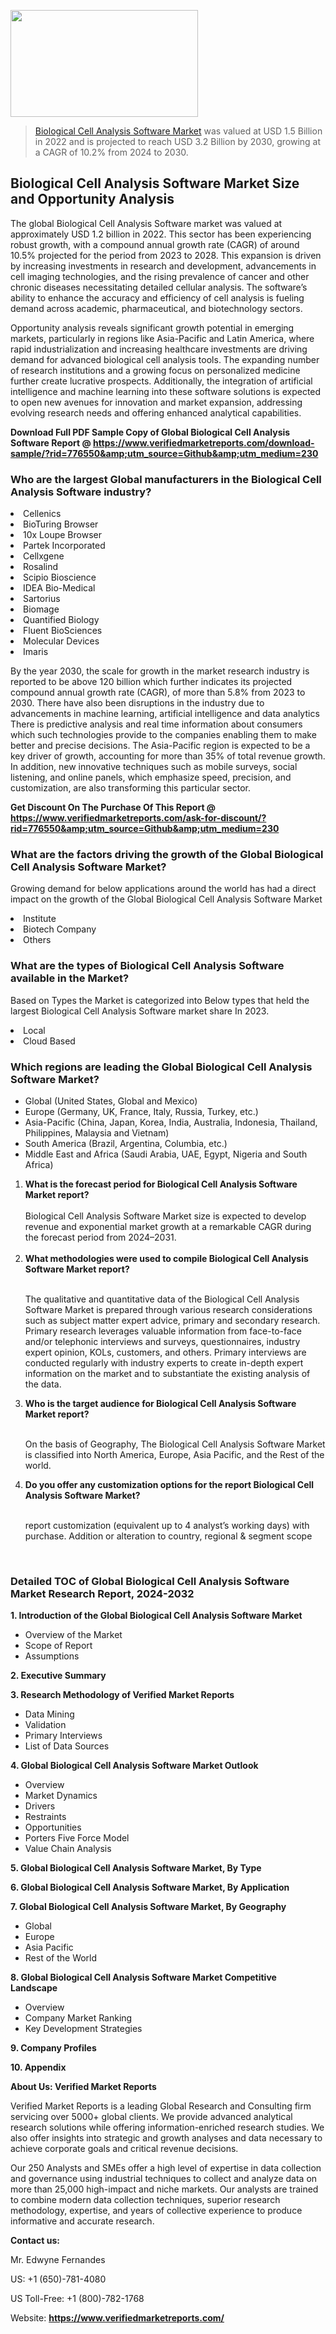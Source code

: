 <img src="https://ffe5etoiles.com/wp-content/uploads/2024/12/MST1-300x171.png" alt="" width="300" height="171" class="alignnone size-medium wp-image-20088" /><blockquote><p><p><a href="https://www.verifiedmarketreports.com/download-sample/?rid=776550&utm_source=Github&utm_medium=230" target="_blank">Biological Cell Analysis Software Market</a> was valued at USD 1.5 Billion in 2022 and is projected to reach USD 3.2 Billion by 2030, growing at a CAGR of 10.2% from 2024 to 2030.</p></blockquote><p><h2>Biological Cell Analysis Software Market Size and Opportunity Analysis</h2><p>The global Biological Cell Analysis Software market was valued at approximately USD 1.2 billion in 2022. This sector has been experiencing robust growth, with a compound annual growth rate (CAGR) of around 10.5% projected for the period from 2023 to 2028. This expansion is driven by increasing investments in research and development, advancements in cell imaging technologies, and the rising prevalence of cancer and other chronic diseases necessitating detailed cellular analysis. The software’s ability to enhance the accuracy and efficiency of cell analysis is fueling demand across academic, pharmaceutical, and biotechnology sectors.</p><p>Opportunity analysis reveals significant growth potential in emerging markets, particularly in regions like Asia-Pacific and Latin America, where rapid industrialization and increasing healthcare investments are driving demand for advanced biological cell analysis tools. The expanding number of research institutions and a growing focus on personalized medicine further create lucrative prospects. Additionally, the integration of artificial intelligence and machine learning into these software solutions is expected to open new avenues for innovation and market expansion, addressing evolving research needs and offering enhanced analytical capabilities.</p></p><p class=""><strong>Download Full PDF Sample Copy of Global Biological Cell Analysis Software Report @ <a href="https://www.verifiedmarketreports.com/download-sample/?rid=776550&amp;utm_source=Github&amp;utm_medium=230" target="_blank">https://www.verifiedmarketreports.com/download-sample/?rid=776550&amp;utm_source=Github&amp;utm_medium=230</a></strong></p><h3 id="" class="">Who are the largest Global manufacturers in the Biological Cell Analysis Software industry?</h3><p><li>Cellenics</li><li> BioTuring Browser</li><li> 10x Loupe Browser</li><li> Partek Incorporated</li><li> Cellxgene</li><li> Rosalind</li><li> Scipio Bioscience</li><li> IDEA Bio-Medical</li><li> Sartorius</li><li> Biomage</li><li> Quantified Biology</li><li> Fluent BioSciences</li><li> Molecular Devices</li><li> Imaris</li></p><div class=""><div class="" dir="" data-message-author-role="" data-message-id="" data-message-model-slug=""><div class=""><div class=""><div class=""><div class="" dir="" data-message-author-role="" data-message-id="" data-message-model-slug=""><div class=""><div class=""><p>By the year 2030, the scale for growth in the market research industry is reported to be above 120 billion which further indicates its projected compound annual growth rate (CAGR), of more than 5.8% from 2023 to 2030. There have also been disruptions in the industry due to advancements in machine learning, artificial intelligence and data analytics There is predictive analysis and real time information about consumers which such technologies provide to the companies enabling them to make better and precise decisions. The Asia-Pacific region is expected to be a key driver of growth, accounting for more than 35% of total revenue growth. In addition, new innovative techniques such as mobile surveys, social listening, and online panels, which emphasize speed, precision, and customization, are also transforming this particular sector.</p><p><strong>Get Discount On The Purchase Of This Report @&nbsp; <a href="https://www.verifiedmarketreports.com/ask-for-discount/?rid=776550&amp;utm_source=Github&amp;utm_medium=230" target="_blank">https://www.verifiedmarketreports.com/ask-for-discount/?rid=776550&amp;utm_source=Github&amp;utm_medium=230</a></strong></p></div></div></div></div></div></div></div></div><h3 id="" class="">What are the factors driving the growth of the Global Biological Cell Analysis Software Market?</h3><p id="" class="">Growing demand for below applications around the world has had a direct impact on the growth of the Global Biological Cell Analysis Software Market</p><p id="" class=""><li>Institute</li><li> Biotech Company</li><li> Others</li></p><h3 id="" class="">What are the types of Biological Cell Analysis Software available in the Market?</h3><p id="" class="">Based on Types the Market is categorized into Below types that held the largest Biological Cell Analysis Software market share In 2023.</p><p id="" class=""><li>Local</li><li> Cloud Based</li></p><h3 id="" class="">Which regions are leading the Global Biological Cell Analysis Software Market?</h3><ul><li>Global (United States, Global and Mexico)</li><li>Europe (Germany, UK, France, Italy, Russia, Turkey, etc.)</li><li>Asia-Pacific (China, Japan, Korea, India, Australia, Indonesia, Thailand, Philippines, Malaysia and Vietnam)</li><li>South America (Brazil, Argentina, Columbia, etc.)</li><li>Middle East and Africa (Saudi Arabia, UAE, Egypt, Nigeria and South Africa)</li></ul><p><ol><li><strong>What is the forecast period for Biological Cell Analysis Software Market report?<br /></strong><br /><span data-sheets-root="1" data-sheets-value="{&quot;1&quot;:2,&quot;2&quot;:&quot;XXXX size is expected to develop revenue and exponential market growth at a remarkable CAGR during the forecast period from 2024&ndash;2030.&quot;}" data-sheets-userformat="{&quot;2&quot;:12674,&quot;4&quot;:{&quot;1&quot;:2,&quot;2&quot;:16776960},&quot;10&quot;:2,&quot;11&quot;:0,&quot;15&quot;:&quot;Arial&quot;,&quot;16&quot;:12}">Biological Cell Analysis Software Market size is expected to develop revenue and exponential market growth at a remarkable CAGR during the forecast period from 2024&ndash;2031.</span><br /><br /></li><li><strong>What methodologies were used to compile Biological Cell Analysis Software Market report?<br /><br /></strong><p>The qualitative and quantitative data of the&nbsp;Biological Cell Analysis Software Market is prepared through various research considerations such as subject matter expert advice, primary and secondary research. Primary research leverages valuable information from face-to-face and/or telephonic interviews and surveys, questionnaires, industry expert opinion, KOLs, customers, and others. Primary interviews are conducted regularly with industry experts to create in-depth expert information on the market and to substantiate the existing analysis of the data.&nbsp;</p></li><li><strong>Who is the target audience for Biological Cell Analysis Software Market report?<br /><br /></strong><p>On the basis of Geography, The&nbsp;Biological Cell Analysis Software Market is classified into North America, Europe, Asia Pacific, and the Rest of the world.</p></li><li><strong>Do you offer any customization options for the report Biological Cell Analysis Software Market?<br /><br /></strong><p>report customization (equivalent up to 4 analyst&rsquo;s working days) with purchase. Addition or alteration to country, regional &amp; segment scope</p><p>&nbsp;</p></li></ol></p><h3 id="" class="">Detailed TOC of Global Biological Cell Analysis Software Market Research Report, 2024-2032</h3><p id="" class=""><strong>1. Introduction of the Global Biological Cell Analysis Software Market</strong></p><ul><li>Overview of the Market</li><li>Scope of Report</li><li>Assumptions</li></ul><p id="" class=""><strong>2. Executive Summary</strong></p><p id="" class=""><strong>3. Research Methodology of&nbsp;Verified Market Reports</strong></p><ul><li>Data Mining</li><li>Validation</li><li>Primary Interviews</li><li>List of Data Sources</li></ul><p id="" class=""><strong>4. Global Biological Cell Analysis Software Market Outlook</strong></p><ul><li>Overview</li><li>Market Dynamics</li><li>Drivers</li><li>Restraints</li><li>Opportunities</li><li>Porters Five Force Model</li><li>Value Chain Analysis</li></ul><p id="" class=""><strong>5. Global Biological Cell Analysis Software Market, By&nbsp;Type</strong></p><p id="" class=""><strong>6. Global Biological Cell Analysis Software Market, By Application</strong></p><p id="" class=""><strong>7. Global Biological Cell Analysis Software Market, By Geography</strong></p><ul><li>Global</li><li>Europe</li><li>Asia Pacific</li><li>Rest of the World</li></ul><p id="" class=""><strong>8. Global Biological Cell Analysis Software Market Competitive Landscape</strong></p><ul><li>Overview</li><li>Company Market Ranking</li><li>Key Development Strategies</li></ul><p id="" class=""><strong>9. Company Profiles</strong></p><p id="" class=""><strong>10. Appendix</strong></p><p id="" class=""><strong>About Us: Verified Market Reports</strong></p><p id="" class="">Verified Market Reports is a leading Global Research and Consulting firm servicing over 5000+ global clients. We provide advanced analytical research solutions while offering information-enriched research studies. We also offer insights into strategic and growth analyses and data necessary to achieve corporate goals and critical revenue decisions.</p><p id="" class="">Our 250 Analysts and SMEs offer a high level of expertise in data collection and governance using industrial techniques to collect and analyze data on more than 25,000 high-impact and niche markets. Our analysts are trained to combine modern data collection techniques, superior research methodology, expertise, and years of collective experience to produce informative and accurate research.</p><p id="" class=""><strong>Contact us:</strong></p><p id="" class="">Mr. Edwyne Fernandes</p><p id="" class="">US: +1 (650)-781-4080</p><p id="" class="">US Toll-Free: +1 (800)-782-1768</p><p id="" class="">Website: <a target="" data-test-app-aware-link=""><strong>https://www.verifiedmarketreports.com/</strong></a></p>
